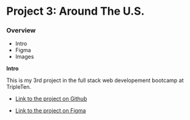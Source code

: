 # Project 3: Around The U.S.

### Overview

- Intro
- Figma
- Images

**Intro**

This is my 3rd project in the full stack web developement bootcamp at TripleTen.

- [Link to the project on Github](https://github.com/FritzisFluent/se_project_aroundtheus)

- [Link to the project on Figma](https://www.figma.com/file/ii4xxsJ0ghevUOcssTlHZv/Sprint-3%3A-Around-the-US?node-id=0%3A1)
